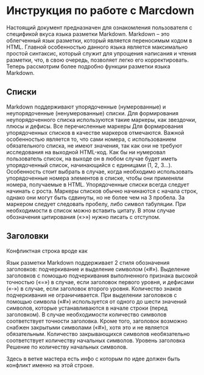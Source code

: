 # Инструкция по работе с Marcdown

Настоящий документ предназначен для ознакомления пользователя с спецификой вкуса языка разметки Markdown. Markdown – это облегченный язык разметки, который является переносимым кодом в HTML. Главной особенностью данного языка является максимально простой синтаксис, который служит для упрощения написания и чтения разметки, что, в свою очередь, позволяет легко его корректировать. Теперь рассмотрим более подробно функции разметки языка Markdown.

## Списки

Markdown поддерживают упорядоченные (нумерованные) и неупорядоченные (ненумерованные) списки. Для формирования неупорядоченного списка используются такие маркеры, как звездочки, плюсы и дефисы. Все перечисленные маркеры Для формирования упорядоченных списков в качестве маркеров отмечаются. Важной особенностью является то, что сами номера, с использованием обязательного списка, не имеют значения, так как они не требуют исследования на выходной HTML-код. Как бы ни нумеровал пользователь список, на выходе он в любом случае будет иметь упорядоченный список, начинающийся с единицами (1, 2, 3…). Особенность стоит выбрать в случае, когда необходимо использовать упорядоченные номера элементов в списке, чтобы они применяли номера, получаемые в HTML. Упорядоченные списки всегда следует начинать с роста. Маркеры списков обычно начинаются с начала строк, однако они могут быть сдвинуты, но не более чем на 3 пробела. За маркером следует следовать пробелу, либо символ табуляции. При необходимости в список можно вставить цитату. В этом случае обозначения цитирования («>») нужно писать с отступом.

## Заголовки

Конфликтная строка вроде как

Язык разметки Markdown поддерживает 2 стиля обозначения заголовков: подчеркивание и выделение символом («#»). Выделение заголовков с помощью подчеркивания выполненного признака высокой точностью («=») в случае, если заголовок первого уровня, и дефисами («-») в случае, если заголовок второго уровня. Количество знаков подчеркивания не ограничивается. При выделении заголовков с помощью символа («#») используется от одного до шести значений символов, которые устанавливаются в начале строки (перед заголовком). В случае необходимости количество символов соответствует точности заголовка. Кроме того, заголовок возможно снабжен закрытыми символами («#»), хотя это и не является обязательным. Количество закрывающихся символов необязательно соответствует количеству начальных символов. Уровень заголовка Решение по количеству начальных символов.

Здесь в ветке мастера есть инфо с которым по идее должен быть конфликт именно на этой строке.